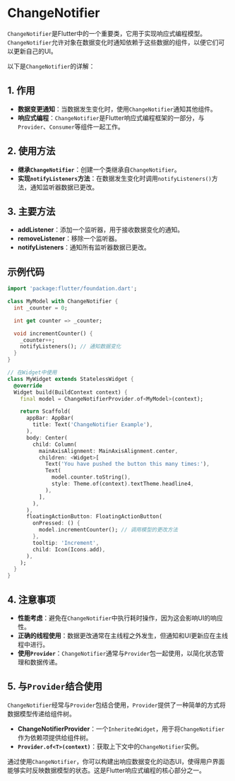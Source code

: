 # ChangeNotifier

`ChangeNotifier`是Flutter中的一个重要类，它用于实现响应式编程模型。`ChangeNotifier`允许对象在数据变化时通知依赖于这些数据的组件，以便它们可以更新自己的UI。

以下是`ChangeNotifier`的详解：

## 1. 作用

- **数据变更通知**：当数据发生变化时，使用`ChangeNotifier`通知其他组件。
- **响应式编程**：`ChangeNotifier`是Flutter响应式编程框架的一部分，与`Provider`、`Consumer`等组件一起工作。

## 2. 使用方法

- **继承`ChangeNotifier`**：创建一个类继承自`ChangeNotifier`。
- **实现`notifyListeners`方法**：在数据发生变化时调用`notifyListeners()`方法，通知监听器数据已更改。

## 3. 主要方法

- **addListener**：添加一个监听器，用于接收数据变化的通知。
- **removeListener**：移除一个监听器。
- **notifyListeners**：通知所有监听器数据已更改。

## 示例代码

```dart
import 'package:flutter/foundation.dart';

class MyModel with ChangeNotifier {
  int _counter = 0;

  int get counter => _counter;

  void incrementCounter() {
    _counter++;
    notifyListeners(); // 通知数据变化
  }
}

// 在Widget中使用
class MyWidget extends StatelessWidget {
  @override
  Widget build(BuildContext context) {
    final model = ChangeNotifierProvider.of<MyModel>(context);

    return Scaffold(
      appBar: AppBar(
        title: Text('ChangeNotifier Example'),
      ),
      body: Center(
        child: Column(
          mainAxisAlignment: MainAxisAlignment.center,
          children: <Widget>[
            Text('You have pushed the button this many times:'),
            Text(
              model.counter.toString(),
              style: Theme.of(context).textTheme.headline4,
            ),
          ],
        ),
      ),
      floatingActionButton: FloatingActionButton(
        onPressed: () {
          model.incrementCounter(); // 调用模型的更改方法
        },
        tooltip: 'Increment',
        child: Icon(Icons.add),
      ),
    );
  }
}
```

## 4. 注意事项

- **性能考虑**：避免在`ChangeNotifier`中执行耗时操作，因为这会影响UI的响应性。
- **正确的线程使用**：数据更改通常在主线程之外发生，但通知和UI更新应在主线程中进行。
- **使用`Provider`**：`ChangeNotifier`通常与`Provider`包一起使用，以简化状态管理和数据传递。

## 5. 与`Provider`结合使用

`ChangeNotifier`经常与`Provider`包结合使用，`Provider`提供了一种简单的方式将数据模型传递给组件树。

- **ChangeNotifierProvider**：一个`InheritedWidget`，用于将`ChangeNotifier`作为依赖项提供给组件树。
- **`Provider.of<T>(context)`**：获取上下文中的`ChangeNotifier`实例。

通过使用`ChangeNotifier`，你可以构建出响应数据变化的动态UI，使得用户界面能够实时反映数据模型的状态。这是Flutter响应式编程的核心部分之一。
